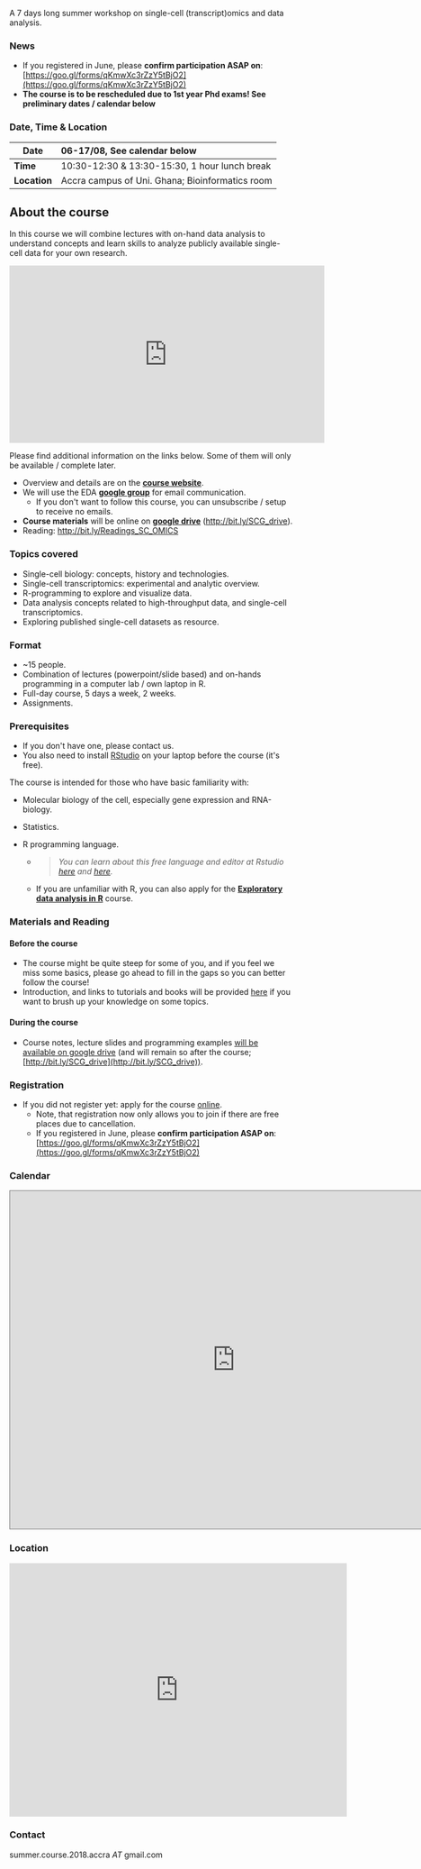A 7 days long summer workshop on single-cell (transcript)omics and data analysis.



### News

- If you registered in June, please **confirm participation ASAP on**: [https://goo.gl/forms/qKmwXc3rZzY5tBjO2](https://goo.gl/forms/qKmwXc3rZzY5tBjO2)
- **The course is to be rescheduled due to 1st year Phd exams! See preliminary dates / calendar below**



### Date, Time & Location

| Date         | 06-17/08, See calendar below                           |
| ------------ | :---------------------------------------------- |
| **Time**     | 10:30-12:30 & 13:30-15:30, 1 hour lunch break   |
| **Location** | Accra campus of Uni. Ghana; Bioinformatics room |



## About the course

In this course we will combine lectures with on-hand data analysis to understand concepts and learn skills to analyze publicly available single-cell data for your own research.

<iframe width="560" height="315" src="https://www.youtube.com/embed/z3OYC7cJxj4" frameborder="0" allow="autoplay; encrypted-media" allowfullscreen></iframe>  



Please find additional information on the links below. Some of them will only be available / complete later.

- Overview and details are on the [**course website**](https://vertesy.github.io/Single-Cell-Omics-Course/).
- We will use the EDA [**google group**](https://groups.google.com/forum/#!forum/r-2018-accra) for email communication.
  - If you don't want to follow this course, you can unsubscribe / setup to receive no emails.
- **Course materials** will be online on **[google drive](http://bit.ly/SCG_drive)** (http://bit.ly/SCG_drive).
- Reading: <http://bit.ly/Readings_SC_OMICS>



### Topics covered

- Single-cell biology: concepts, history and technologies.
- Single-cell transcriptomics: experimental and analytic overview.
- R-programming to explore and visualize data.
- Data analysis concepts related to high-throughput data, and single-cell transcriptomics.
- Exploring published single-cell datasets as resource.



### Format

- ~15 people.
- Combination of lectures (powerpoint/slide based) and on-hands programming in a computer lab / own laptop in R.
- Full-day course, 5 days a week,  2 weeks.
- Assignments. 



### Prerequisites

- If you don't have one, please contact us. 
- You also need to install [RStudio](https://www.rstudio.com/products/rstudio/) on your laptop before the course (it's free).



The course is intended for those who have basic familiarity with:

- Molecular biology of the cell, especially gene expression and RNA-biology.

- Statistics.

- R programming language. 

  - > *You can learn about this free language and editor at Rstudio [here](https://scholar.harvard.edu/dromney/online-resources-learning-r) and [here](https://www.rstudio.com/online-learning/#r-programming).*

  - If you are unfamiliar with R, you can also apply for the **[Exploratory data analysis in R](https://vertesy.github.io/Exploratory-data-analysis-in-R/)** course.



### Materials and Reading

#### Before the course

- The course might be quite steep for some of you, and if you feel we miss some basics, please go ahead to fill in the gaps so you can better follow the course!
- Introduction, and links to tutorials and books will be provided [here](http://bit.ly/Readings_SC_OMICS) if you want to brush up your knowledge on some topics.

#### During the course

- Course notes, lecture slides and programming examples [will be available on google drive](https://drive.google.com/open?id=1I8EvaKCv4bQQLhuigzF8AtG6ewe82ueQ) (and will remain so after the course; [http://bit.ly/SCG_drive](http://bit.ly/SCG_drive)).



### Registration

- If you did not register yet: apply for the course [online](https://goo.gl/forms/kLacWZkMCS3B2hrG3). 
  - Note, that registration now only allows you to join if there are free places due to cancellation. 
  - If you registered in June, please **confirm participation ASAP on**: [https://goo.gl/forms/qKmwXc3rZzY5tBjO2](https://goo.gl/forms/qKmwXc3rZzY5tBjO2)





### Calendar

<iframe src="https://calendar.google.com/calendar/embed?title=Summer%20Courses%20Accra&amp;height=600&amp;wkst=2&amp;bgcolor=%23ffcc66&amp;src=j1ia6mq3lldpjj0k7g7p1bei44%40group.calendar.google.com&amp;color=%23B1365F&amp;ctz=Africa%2FAccra&dates=20180720%2F20180819" style="border:solid 1px #777" width="800" height="600" frameborder="0" scrolling="no"></iframe>



### Location

<iframe src="https://www.google.com/maps/embed?pb=!1m18!1m12!1m3!1d1985.2011706141207!2d-0.19056824197952388!3d5.654796698975233!2m3!1f0!2f0!3f0!3m2!1i1024!2i768!4f13.1!3m3!1m2!1s0xfdf9c7ce1022295%3A0xed11bbdcfe5d75d7!2sDepartment+of+Biochemistry%2C+Cell+and+Molecular+Biology%2C+Volta+Rd%2C+Accra!5e0!3m2!1sen!2sgh!4v1531157215019" width="600" height="450" frameborder="0" style="border:0" allowfullscreen></iframe>



### Contact

summer.course.2018.accra _AT_ gmail.com

